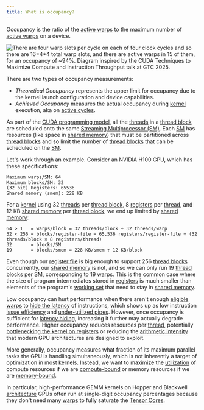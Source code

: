 ```yaml
---
title: What is occupancy?
---
```


Occupancy is the ratio of the [active warps](https://www.notion.so/GPU-Performance-Glossary-2251e7f1694980bd93e4f67a75c6e489?pvs=21) to the maximum number of [active warps](https://www.notion.so/GPU-Performance-Glossary-2251e7f1694980bd93e4f67a75c6e489?pvs=21) on a device.

![There are four warp slots per cycle on each of four clock cycles and so there are 16=4*4 total warp slots, and there are active warps in 15 of them, for an occupancy of ~94%. Diagram inspired by the [CUDA Techniques to Maximize Compute and Instruction Throughput](https://www.nvidia.com/en-us/on-demand/session/gtc25-s72685/) talk at GTC 2025.](GPU%20Performance%20Glossary%202251e7f1694980bd93e4f67a75c6e489/terminal-cycles(2)%202.png)

There are two types of occupancy measurements:

- *Theoretical Occupancy* represents the upper limit for occupancy due to the
kernel launch configuration and device capabilities.
- *Achieved Occupancy* measures the actual occupancy during [kernel](/gpu-glossary/device-software/kernel) execution, aka on [active cycles](https://www.notion.so/GPU-Performance-Glossary-2251e7f1694980bd93e4f67a75c6e489?pvs=21).

As part of the [CUDA programming model](/gpu-glossary/device-software/cuda-programming-model), all the [threads](/gpu-glossary/device-software/thread) in a [thread block](/gpu-glossary/device-software/thread-block) are scheduled onto the same [Streaming Multiprocessor (SM)](/gpu-glossary/device-hardware/streaming-multiprocessor). Each [SM](/gpu-glossary/device-hardware/streaming-multiprocessor) has resources (like space in [shared memory](/gpu-glossary/device-software/shared-memory)) that must be partitioned across [thread blocks](/gpu-glossary/device-software/thread-block) and so limit the number of [thread blocks](/gpu-glossary/device-software/thread-block) that can be scheduled on the [SM](/gpu-glossary/device-hardware/streaming-multiprocessor).

Let's work through an example. Consider an NVIDIA H100 GPU, which has these specifications:

```
Maximum warps/SM: 64
Maximum blocks/SM: 32
(32 bit) Registers: 65536
Shared memory (smem): 228 KB
```

For a [kernel](/gpu-glossary/device-software/kernel) using 32 [threads](/gpu-glossary/device-software/thread) per [thread block](/gpu-glossary/device-software/thread-block), 8 [registers](/gpu-glossary/device-software/registers) per [thread](/gpu-glossary/device-software/thread), and 12 KB [shared memory](/gpu-glossary/device-software/shared-memory) per [thread block](/gpu-glossary/device-software/thread-block), we end up limited by [shared memory](/gpu-glossary/device-software/shared-memory):

```
64 > 1   = warps/block = 32 threads/block ÷ 32 threads/warp
32 < 256 = blocks/register-file = 65,536 registers/register-file ÷ (32 threads/block × 8 registers/thread)
32       = blocks/SM
19       = blocks/smem = 228 KB/smem ÷ 12 KB/block
```

Even though our [register file](/gpu-glossary/device-hardware/register-file) is big enough to support 256 [thread blocks](/gpu-glossary/device-software/thread-block) concurrently, our [shared memory](/gpu-glossary/device-software/shared-memory) is not, and so we can only run 19 [thread blocks](/gpu-glossary/device-software/thread-block) per [SM](/gpu-glossary/device-hardware/streaming-multiprocessor), corresponding to 19 [warps](/gpu-glossary/device-software/warp). This is the common case where the size of program intermediates stored in [registers](/gpu-glossary/device-software/registers) is much smaller than elements of the program's [working set](https://en.wikipedia.org/wiki/Working_set) that need to stay in [shared memory](/gpu-glossary/device-software/shared-memory).

Low occupancy can hurt performance when there aren't enough [eligible warps](https://www.notion.so/GPU-Performance-Glossary-2251e7f1694980bd93e4f67a75c6e489?pvs=21) to [hide the latency](https://www.notion.so/GPU-Performance-Glossary-2251e7f1694980bd93e4f67a75c6e489?pvs=21) of instructions, which shows up as low instruction [issue efficiency](https://www.notion.so/GPU-Performance-Glossary-2251e7f1694980bd93e4f67a75c6e489?pvs=21) and [under-utilized pipes](https://www.notion.so/GPU-Performance-Glossary-2251e7f1694980bd93e4f67a75c6e489?pvs=21). However, once occupancy is sufficient for [latency hiding](https://www.notion.so/GPU-Performance-Glossary-2251e7f1694980bd93e4f67a75c6e489?pvs=21), increasing it further may actually degrade performance. Higher occupancy reduces resources per [thread](/gpu-glossary/device-software/thread), potentially [bottlenecking the kernel on registers](https://www.notion.so/GPU-Performance-Glossary-2251e7f1694980bd93e4f67a75c6e489?pvs=21) or reducing the [arithmetic intensity](https://www.notion.so/GPU-Performance-Glossary-2251e7f1694980bd93e4f67a75c6e489?pvs=21) that modern GPU architectures are designed to exploit.

More generally, occupancy measures what fraction of its maximum parallel tasks the GPU is handling simultaneously, which is not inherently a target of optimization in most kernels. Instead, we want to maximize the [utilization](https://www.notion.so/GPU-Performance-Glossary-2251e7f1694980bd93e4f67a75c6e489?pvs=21) of compute resources if we are [compute-bound](https://www.notion.so/GPU-Performance-Glossary-2251e7f1694980bd93e4f67a75c6e489?pvs=21) or memory resources if we are [memory-bound](https://www.notion.so/GPU-Performance-Glossary-2251e7f1694980bd93e4f67a75c6e489?pvs=21).

In particular, high-performance GEMM kernels on Hopper and Blackwell [architecture](/gpu-glossary/device-hardware/streaming-multiprocessor-architecture) GPUs often run at single-digit occupancy percentages because they don't need many [warps](/gpu-glossary/device-software/warp) to fully saturate the [Tensor Cores](/gpu-glossary/device-hardware/tensor-core).
